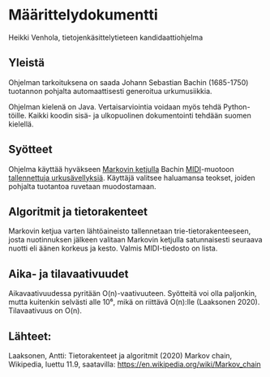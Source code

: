 # Määrittelydokumentti
Heikki Venhola, tietojenkäsittelytieteen kandidaattiohjelma

## Yleistä
Ohjelman tarkoituksena on saada Johann Sebastian Bachin (1685-1750) tuotannon pohjalta automaattisesti generoitua urkumusiikkia. 

Ohjelman kielenä on Java. Vertaisarviointia voidaan myös tehdä Python-töille. Kaikki koodin sisä- ja ulkopuolinen dokumentointi tehdään suomen kielellä.

## Syötteet
 Ohjelma käyttää hyväkseen [Markovin ketjulla](https://en.wikipedia.org/wiki/Markov_chain) Bachin [MIDI](https://en.wikipedia.org/wiki/MIDI)-muotoon [tallennettuja urkusävellyksiä](http://www.jsbach.net/midi/midi_organ.html). Käyttäjä valitsee haluamansa teokset, joiden pohjalta tuotantoa ruvetaan muodostamaan. 

## Algoritmit ja tietorakenteet
Markovin ketjua varten lähtöaineisto tallennetaan trie-tietorakenteeseen, josta nuotinnuksen jälkeen valitaan Markovin ketjulla satunnaisesti seuraava nuotti eli äänen korkeus ja kesto. Valmis MIDI-tiedosto on lista.

## Aika- ja tilavaativuudet
Aikavaativuudessa pyritään O(n)-vaativuuteen. Syötteitä voi olla paljonkin, mutta kuitenkin selvästi alle 10⁶, mikä on riittävä O(n):lle (Laaksonen 2020). Tilavaativuus on O(n).

## Lähteet: 
Laaksonen, Antti: Tietorakenteet ja algoritmit (2020)
Markov chain, Wikipedia, luettu 11.9, saatavilla: https://en.wikipedia.org/wiki/Markov_chain
